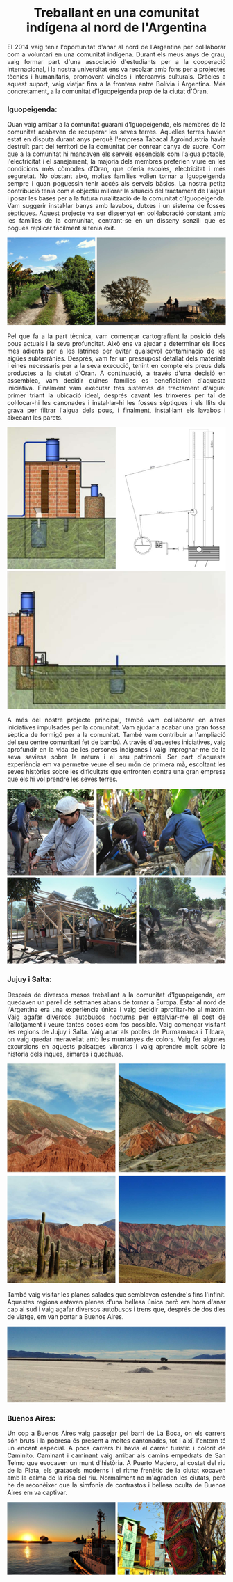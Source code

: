 <!-- ---
layout: page
title: Treballant en una comunitat indígena al nord de l'Argentina
--- -->
<h1 style="text-align: center;"> Treballant en una comunitat indígena al nord de l'Argentina</h1>



<p align="justify">
El 2014 vaig tenir l'oportunitat d'anar al nord de l'Argentina per col·laborar com a voluntari en una comunitat indígena. Durant els meus anys de grau, vaig formar part d'una associació d'estudiants per a la cooperació internacional, i la nostra universitat ens va recolzar amb fons per a projectes tècnics i humanitaris, promovent vincles i intercanvis culturals. Gràcies a aquest suport, vaig viatjar fins a la frontera entre Bolívia i Argentina. Més concretament, a la comunitat d'Iguopeigenda prop de la ciutat d'Oran.
 </p>



### Iguopeigenda:




<p align="justify"> Quan vaig arribar a la comunitat guaraní d'Iguopeigenda, els membres de la comunitat acabaven de recuperar les seves terres. Aquelles terres havien estat en disputa durant anys perquè l'empresa Tabacal Agroindustria havia destruït part del territori de la comunitat per conrear canya de sucre. Com que a la comunitat hi mancaven els serveis essencials com l'aigua potable, l'electricitat i el sanejament, la majoria dels membres preferien viure en les condicions més còmodes d'Oran, que oferia escoles, electricitat i més seguretat. No obstant això, moltes famílies volien tornar a Iguopeigenda sempre i quan poguessin tenir accés als serveis bàsics. La nostra petita contribució tenia com a objectiu millorar la situació del tractament de l'aigua i posar les bases per a la futura ruralització de la comunitat d'Iguopeigenda. Vam suggerir instal·lar banys amb lavabos, dutxes i un sistema de fosses sèptiques. Aquest projecte va ser dissenyat en col·laboració constant amb les famílies de la comunitat, centrant-se en un disseny senzill que es pogués replicar fàcilment si tenia èxit. </p>






![comunitat](../assets/img/Argentina/comunitat.jpg "comunitat")


<p align="justify"> Pel que fa a la part tècnica, vam començar cartografiant la posició dels pous actuals i la seva profunditat. Això ens va ajudar a determinar els llocs més adients per a les latrines per evitar qualsevol contaminació de les aigües subterrànies. Després, vam fer un pressupost detallat dels materials i eines necessaris per a la seva execució, tenint en compte els preus dels productes a la ciutat d'Oran. A continuació, a través d'una decisió en assemblea, vam decidir quines famílies es beneficiarien d'aquesta iniciativa. Finalment vam executar tres sistemes de tractament d'aigua: primer triant la ubicació ideal, després cavant les trinxeres per tal de col·locar-hi les canonades i instal·lar-hi les fosses sèptiques i els llits de grava per filtrar l'aigua dels pous, i finalment, instal·lant els lavabos i aixecant les parets.</p>



![comunitat1](/assets/img/Argentina/comunitat_1.jpg "comunitat_1")


<p align="justify"> A més del nostre projecte principal, també vam col·laborar en altres iniciatives impulsades per la comunitat. Vam ajudar a acabar una gran fossa sèptica de formigó per a la comunitat. També vam contribuir a l'ampliació del seu centre comunitari fet de bambú. A través d'aquestes iniciatives, vaig aprofundir en la vida de les persones indígenes i vaig impregnar-me de la seva saviesa sobre la natura i el seu patrimoni. Ser part d'aquesta experiència em va permetre veure el seu món de primera mà, escoltant les seves històries sobre les dificultats que enfronten contra una gran empresa que els hi vol prendre les seves terres.</p>

![comunitat2](/assets/img/Argentina/comunitat_2.jpg "comunitat_2")


### Jujuy i Salta:


<p align="justify"> Després de diversos mesos treballant a la comunitat d'Iguopeigenda, em quedaven un parell de setmanes abans de tornar a Europa. Estar al nord de l'Argentina era una experiència única i vaig decidir aprofitar-ho al màxim. Vaig agafar diversos autobusos nocturns per estalviar-me el cost de l'allotjament i veure tantes coses com fos possible. Vaig començar visitant les regions  de Jujuy i Salta. Vaig anar als pobles de Purmamarca i Tilcara, on vaig quedar meravellat amb les muntanyes de colors. Vaig fer algunes excursions en aquests paisatges vibrants i vaig aprendre molt sobre la història dels inques, aimares i quechuas.</p>


![Jujuy](/assets/img/Argentina/jujuy.jpg "jujuy")

<p align="justify"> També vaig visitar les planes salades que semblaven estendre's fins l'infinit. Aquestes regions estaven plenes d'una bellesa única però era hora d'anar cap al sud i vaig agafar diversos autobusos i trens que, després de dos dies de viatge, em van portar a Buenos Aires.</p>

![salar](/assets/img/Argentina/salar.jpg "salar")



### Buenos Aires:

<p align="justify"> Un cop a Buenos Aires vaig passejar pel barri de La Boca, on els carrers són bruts i la pobresa és present a moltes cantonades, tot i així, l'entorn té un encant especial. A pocs carrers hi havia el carrer turístic i colorit de Caminito. Caminant i caminant vaig arribar als camins empedrats de San Telmo que evocaven un munt d'història. A Puerto Madero, al costat del riu de la Plata, els gratacels moderns i el ritme frenètic de la ciutat xocaven amb la calma de la riba del riu. Normalment no m'agraden les ciutats, però he de reconèixer que la simfonia de contrastos i bellesa oculta de Buenos Aires em va captivar. </p>


![BuenosAires](/assets/img/Argentina/BuenosAires.jpg "BuenosAires")
